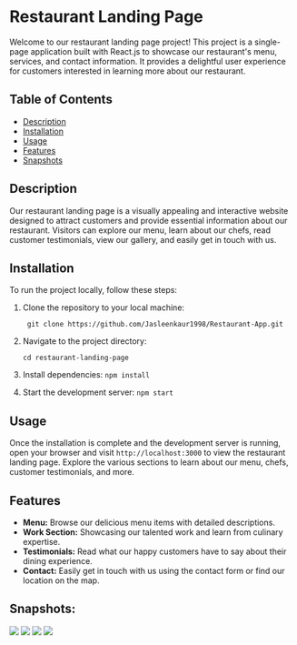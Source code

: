 # Restaurant Landing Page

Welcome to our restaurant landing page project! This project is a single-page application built with React.js to showcase our restaurant's menu, services, and contact information. It provides a delightful user experience for customers interested in learning more about our restaurant.

## Table of Contents

- [Description](#description)
- [Installation](#installation)
- [Usage](#usage)
- [Features](#features)
- [Snapshots](#snapshots)

## Description

Our restaurant landing page is a visually appealing and interactive website designed to attract customers and provide essential information about our restaurant. Visitors can explore our menu, learn about our chefs, read customer testimonials, view our gallery, and easily get in touch with us.

## Installation

To run the project locally, follow these steps:

1. Clone the repository to your local machine:

   ``` git clone https://github.com/Jasleenkaur1998/Restaurant-App.git```

1. Navigate to the project directory:

   ```cd restaurant-landing-page```

2. Install dependencies:
```npm install```
3. Start the development server:
```npm start```

## Usage

Once the installation is complete and the development server is running, open your browser and visit `http://localhost:3000` to view the restaurant landing page. Explore the various sections to learn about our menu, chefs, customer testimonials, and more.

## Features

- **Menu:** Browse our delicious menu items with detailed descriptions.
- **Work Section:** Showcasing our talented work and learn from culinary expertise.
- **Testimonials:** Read what our happy customers have to say about their dining experience.
- **Contact:** Easily get in touch with us using the contact form or find our location on the map.

## Snapshots:
<img src="./src/assets/app-screenshot1.png">
<img src="./src/assets/app-screenshot2.png">
<img src="./src/assets/app-screenshot3.png">
<img src="./src/assets/app-screenshot4.png">